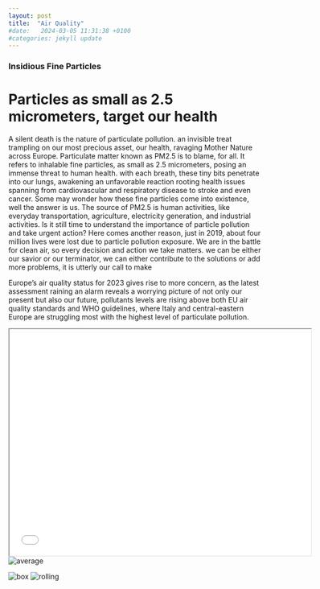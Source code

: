 ```yaml
---
layout: post
title:  "Air Quality"
#date:   2024-03-05 11:31:38 +0100
#categories: jekyll update
---
```








<p>
<h3>Insidious Fine Particles</h3>
<h1>Particles as small as 2.5 micrometers, target our health</h1>

A silent death is the nature of particulate pollution. an invisible treat trampling on our most precious asset, our health, ravaging Mother Nature across Europe.
Particulate matter known as PM2.5 is to blame, for all. It refers to inhalable fine particles, as small as 2.5 micrometers, posing an immense threat to human health.
with each breath, these tiny bits penetrate into our lungs, awakening an unfavorable reaction rooting health issues spanning from cardiovascular and respiratory disease to stroke and even cancer. Some may wonder how these fine particles come into existence, well the answer is us. The source of  PM2.5 is human activities, like everyday transportation, agriculture, electricity generation, and industrial activities. 
Is it still time to understand the importance of particle pollution and take urgent action? 
Here comes another reason, just in 2019, about four million lives were lost due to particle pollution exposure. We are in the battle for clean air, so every decision and action we take matters. we can be either our savior or our terminator, we can either contribute to the solutions or add more problems, it is utterly our call to make

Europe’s air quality status for 2023 gives rise to more concern, as the latest assessment raining an alarm reveals a worrying picture of not only our present but also our future,  pollutants levels are rising above both  EU air quality standards and WHO guidelines, where Italy and central-eastern Europe are struggling most with the highest level of particulate pollution. 

</p>


<iframe src="/Assignment-2/heatmap_with_time.html.html" width="600px" height="450px"></iframe>



<img src="/Assignment-2/images/avarage-plot.png" alt="average" />


<p>

<img src="/Assignment-2/images/boxplot.png" alt="box" />




<img src="/Assignment-2/images/rolling-both.png" alt="rolling" />




